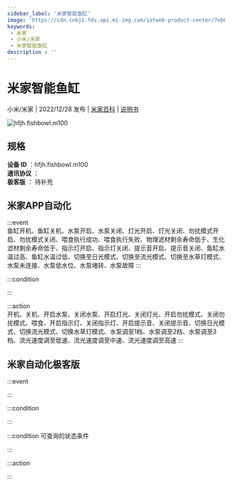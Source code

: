 ```yaml
---
sidebar_label: '米家智能鱼缸'
image: 'https://cdn.cnbj1.fds.api.mi-img.com/iotweb-product-center/7eb6d61007b9d5a9bc808b1620c862f3_1657789622611.png?GalaxyAccessKeyId=AKVGLQWBOVIRQ3XLEW&Expires=9223372036854775807&Signature=p6qX+I5G4IK065Bw0rWsbhNLUQQ='
keywords: 
 - 米家
 - 小米/米家
 - 米家智能鱼缸
description : ''
---
```

# 米家智能鱼缸

小米/米家 | 2022/12/28 发布 | [米家百科](https://home.mi.com/webapp/content/baike/product/index.html?model=hfjh.fishbowl.m100) | [说明书](https://home.mi.com/views/introduction.html?model=hfjh.fishbowl.m100&region=cn)

![hfjh.fishbowl.m100](https://cdn.cnbj1.fds.api.mi-img.com/iotweb-product-center/7eb6d61007b9d5a9bc808b1620c862f3_1657789622611.png?GalaxyAccessKeyId=AKVGLQWBOVIRQ3XLEW&Expires=9223372036854775807&Signature=p6qX+I5G4IK065Bw0rWsbhNLUQQ=)

## 规格  
> 
**设备 ID** ：hfjh.fishbowl.m100  
**通讯协议** ：  
**极客版**  ： 待补充 


## 米家APP自动化  

:::event  
鱼缸开机、鱼缸关机、水泵开启、水泵关闭、灯光开启、灯光关闭、勿扰模式开启、勿扰模式关闭、喂食执行成功、喂食执行失败、物理滤材剩余寿命低于、生化滤材剩余寿命低于、指示灯开启、指示灯关闭、提示音开启、提示音关闭、鱼缸水温过高、鱼缸水温过低、切换至日光模式、切换至流光模式、切换至水草灯模式、水泵未连接、水泵低水位、水泵堵转、水泵故障
:::

:::condition  

:::

:::action   
开机、关机、开启水泵、关闭水泵、开启灯光、关闭灯光、开启勿扰模式、关闭勿扰模式、喂食、开启指示灯、关闭指示灯、开启提示音、关闭提示音、切换日光模式、切换流光模式、切换水草灯模式、水泵调至1档、水泵调至2档、水泵调至3档、流光速度调至低速、流光速度调至中速、流光速度调至高速
:::

## 米家自动化极客版  

:::event  

:::

:::condition  

:::

:::condition 可查询的状态条件  

:::

:::action  

:::

        
